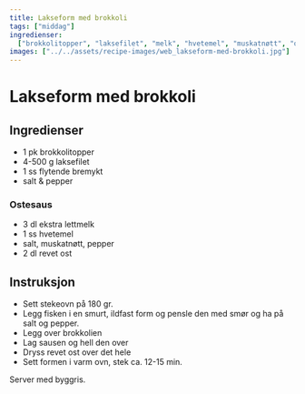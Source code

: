 ```yaml
---
title: Lakseform med brokkoli
tags: ["middag"]
ingredienser:
  ["brokkolitopper", "laksefilet", "melk", "hvetemel", "muskatnøtt", "ost"]
images: ["../../assets/recipe-images/web_lakseform-med-brokkoli.jpg"]
---
```


# Lakseform med brokkoli

## Ingredienser

- 1 pk brokkolitopper
- 4-500 g laksefilet
- 1 ss flytende bremykt
- salt & pepper

### Ostesaus

- 3 dl ekstra lettmelk
- 1 ss hvetemel
- salt, muskatnøtt, pepper
- 2 dl revet ost

## Instruksjon

- Sett stekeovn på 180 gr.
- Legg fisken i en smurt, ildfast form og pensle den med smør og ha på salt og pepper.
- Legg over brokkolien
- Lag sausen og hell den over
- Dryss revet ost over det hele
- Sett formen i varm ovn, stek ca. 12-15 min.

Server med byggris.
